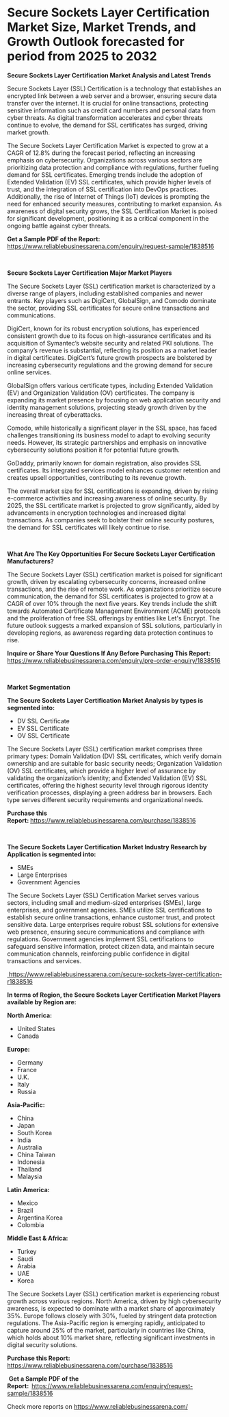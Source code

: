 <p><h1>Secure Sockets Layer Certification Market Size, Market Trends, and Growth Outlook forecasted for period from 2025 to 2032</h1></p><p><strong>Secure Sockets Layer Certification Market Analysis and Latest Trends</strong></p>
<p><p>Secure Sockets Layer (SSL) Certification is a technology that establishes an encrypted link between a web server and a browser, ensuring secure data transfer over the internet. It is crucial for online transactions, protecting sensitive information such as credit card numbers and personal data from cyber threats. As digital transformation accelerates and cyber threats continue to evolve, the demand for SSL certificates has surged, driving market growth.</p><p>The Secure Sockets Layer Certification Market is expected to grow at a CAGR of 12.8% during the forecast period, reflecting an increasing emphasis on cybersecurity. Organizations across various sectors are prioritizing data protection and compliance with regulations, further fueling demand for SSL certificates. Emerging trends include the adoption of Extended Validation (EV) SSL certificates, which provide higher levels of trust, and the integration of SSL certification into DevOps practices. Additionally, the rise of Internet of Things (IoT) devices is prompting the need for enhanced security measures, contributing to market expansion. As awareness of digital security grows, the SSL Certification Market is poised for significant development, positioning it as a critical component in the ongoing battle against cyber threats.</p></p>
<p><strong>Get a Sample PDF of the Report:&nbsp;</strong> <a href="https://www.reliablebusinessarena.com/enquiry/request-sample/1838516?utm_campaign=2488&utm_medium=2&utm_source=Github&utm_content=ia&utm_term=11032025&utm_id=secure-sockets-layer-certification">https://www.reliablebusinessarena.com/enquiry/request-sample/1838516</a></p>
<p>&nbsp;</p>
<p><strong>Secure Sockets Layer Certification Major Market Players</strong></p>
<p><p>The Secure Sockets Layer (SSL) certification market is characterized by a diverse range of players, including established companies and newer entrants. Key players such as DigiCert, GlobalSign, and Comodo dominate the sector, providing SSL certificates for secure online transactions and communications.</p><p>DigiCert, known for its robust encryption solutions, has experienced consistent growth due to its focus on high-assurance certificates and its acquisition of Symantec’s website security and related PKI solutions. The company’s revenue is substantial, reflecting its position as a market leader in digital certificates. DigiCert’s future growth prospects are bolstered by increasing cybersecurity regulations and the growing demand for secure online services.</p><p>GlobalSign offers various certificate types, including Extended Validation (EV) and Organization Validation (OV) certificates. The company is expanding its market presence by focusing on web application security and identity management solutions, projecting steady growth driven by the increasing threat of cyberattacks.</p><p>Comodo, while historically a significant player in the SSL space, has faced challenges transitioning its business model to adapt to evolving security needs. However, its strategic partnerships and emphasis on innovative cybersecurity solutions position it for potential future growth.</p><p>GoDaddy, primarily known for domain registration, also provides SSL certificates. Its integrated services model enhances customer retention and creates upsell opportunities, contributing to its revenue growth.</p><p>The overall market size for SSL certifications is expanding, driven by rising e-commerce activities and increasing awareness of online security. By 2025, the SSL certificate market is projected to grow significantly, aided by advancements in encryption technologies and increased digital transactions. As companies seek to bolster their online security postures, the demand for SSL certificates will likely continue to rise.</p></p>
<p>&nbsp;</p>
<p><strong>What Are The Key Opportunities For Secure Sockets Layer Certification Manufacturers?</strong></p>
<p><p>The Secure Sockets Layer (SSL) certification market is poised for significant growth, driven by escalating cybersecurity concerns, increased online transactions, and the rise of remote work. As organizations prioritize secure communication, the demand for SSL certificates is projected to grow at a CAGR of over 10% through the next five years. Key trends include the shift towards Automated Certificate Management Environment (ACME) protocols and the proliferation of free SSL offerings by entities like Let's Encrypt. The future outlook suggests a marked expansion of SSL solutions, particularly in developing regions, as awareness regarding data protection continues to rise.</p></p>
<p><strong>Inquire or Share Your Questions If Any Before Purchasing This Report:</strong> <a href="https://www.reliablebusinessarena.com/enquiry/pre-order-enquiry/1838516?utm_campaign=2488&utm_medium=2&utm_source=Github&utm_content=ia&utm_term=11032025&utm_id=secure-sockets-layer-certification">https://www.reliablebusinessarena.com/enquiry/pre-order-enquiry/1838516</a></p>
<p>&nbsp;</p>
<p><strong>Market Segmentation</strong></p>
<p><strong>The Secure Sockets Layer Certification Market Analysis by types is segmented into:</strong></p>
<p><ul><li>DV SSL Certificate</li><li>EV SSL Certificate</li><li>OV SSL Certificate</li></ul></p>
<p><p>The Secure Sockets Layer (SSL) certification market comprises three primary types: Domain Validation (DV) SSL certificates, which verify domain ownership and are suitable for basic security needs; Organization Validation (OV) SSL certificates, which provide a higher level of assurance by validating the organization’s identity; and Extended Validation (EV) SSL certificates, offering the highest security level through rigorous identity verification processes, displaying a green address bar in browsers. Each type serves different security requirements and organizational needs.</p></p>
<p><strong>Purchase this Report:&nbsp;</strong><a href="https://www.reliablebusinessarena.com/purchase/1838516?utm_campaign=2488&utm_medium=2&utm_source=Github&utm_content=ia&utm_term=11032025&utm_id=secure-sockets-layer-certification">https://www.reliablebusinessarena.com/purchase/1838516</a></p>
<p>&nbsp;</p>
<p><strong>The Secure Sockets Layer Certification Market Industry Research by Application is segmented into:</strong></p>
<p><ul><li>SMEs</li><li>Large Enterprises</li><li>Government Agencies</li></ul></p>
<p><p>The Secure Sockets Layer (SSL) Certification Market serves various sectors, including small and medium-sized enterprises (SMEs), large enterprises, and government agencies. SMEs utilize SSL certifications to establish secure online transactions, enhance customer trust, and protect sensitive data. Large enterprises require robust SSL solutions for extensive web presence, ensuring secure communications and compliance with regulations. Government agencies implement SSL certifications to safeguard sensitive information, protect citizen data, and maintain secure communication channels, reinforcing public confidence in digital transactions and services.</p></p>
<p><a href="https://www.reliablebusinessarena.com/secure-sockets-layer-certification-r1838516?utm_campaign=2488&utm_medium=2&utm_source=Github&utm_content=ia&utm_term=11032025&utm_id=secure-sockets-layer-certification">&nbsp;https://www.reliablebusinessarena.com/secure-sockets-layer-certification-r1838516</a></p>
<p><strong>In terms of Region, the Secure Sockets Layer Certification Market Players available by Region are:</strong></p>
<p>
    <p> <strong> North America: </strong>
        <ul>
            <li>United States</li>
            <li>Canada</li>
        </ul>
        </p> 
    <p> <strong> Europe: </strong>
        <ul>
            <li>Germany</li>
            <li>France</li>
            <li>U.K.</li>
            <li>Italy</li>
            <li>Russia</li>
        </ul>
        </p> 
    <p> <strong> Asia-Pacific: </strong>
        <ul>
            <li>China</li>
            <li>Japan</li>
            <li>South Korea</li>
            <li>India</li>
            <li>Australia</li>
            <li>China Taiwan</li>
            <li>Indonesia</li>
            <li>Thailand</li>
            <li>Malaysia</li>
        </ul>
        </p> 
    <p> <strong> Latin America: </strong>
        <ul>
            <li>Mexico</li>
            <li>Brazil</li>
            <li>Argentina Korea</li>
            <li>Colombia</li>
        </ul>
        </p> 
    <p> <strong> Middle East & Africa: </strong>
        <ul>
            <li>Turkey</li>
            <li>Saudi</li>
            <li>Arabia</li>
            <li>UAE</li>
            <li>Korea</li>
        </ul>
    </p>
    </p>
<p><p>The Secure Sockets Layer (SSL) certification market is experiencing robust growth across various regions. North America, driven by high cybersecurity awareness, is expected to dominate with a market share of approximately 35%. Europe follows closely with 30%, fueled by stringent data protection regulations. The Asia-Pacific region is emerging rapidly, anticipated to capture around 25% of the market, particularly in countries like China, which holds about 10% market share, reflecting significant investments in digital security solutions.</p></p>
<p><strong>Purchase this Report: </strong><a href="https://www.reliablebusinessarena.com/purchase/1838516?utm_campaign=2488&utm_medium=2&utm_source=Github&utm_content=ia&utm_term=11032025&utm_id=secure-sockets-layer-certification">https://www.reliablebusinessarena.com/purchase/1838516</a></p>
<p>&nbsp;<strong>Get a Sample PDF of the Report:&nbsp;&nbsp;</strong><a href="https://www.reliablebusinessarena.com/enquiry/request-sample/1838516?utm_campaign=2488&utm_medium=2&utm_source=Github&utm_content=ia&utm_term=11032025&utm_id=secure-sockets-layer-certification">https://www.reliablebusinessarena.com/enquiry/request-sample/1838516</a></p>
<p><strong></strong></p>
<p>Check more reports on <a href="https://www.reliablebusinessarena.com/?utm_campaign=2488&utm_medium=2&utm_source=Github&utm_content=ia&utm_term=11032025&utm_id=secure-sockets-layer-certification">https://www.reliablebusinessarena.com/</a></p>